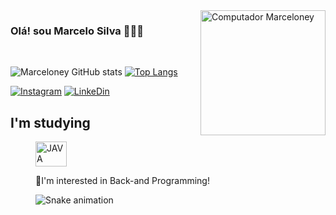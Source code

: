 


<img src="https://raw.githubusercontent.com/MicaelliMedeiros/micaellimedeiros/master/image/computer-illustration.png" min-width="200px" max-width="200px" width="200px" align="right" alt="Computador Marceloney">



### Olá! sou Marcelo Silva 👨🏻‍💻
</div><br/>



![Marceloney GitHub stats](https://github-readme-stats.vercel.app/api?username=Marceloney&show_icons=true&theme=)
[![Top Langs](https://github-readme-stats.vercel.app/api/top-langs/?username=Marceloney&hide_progress=true)](https://github.com/Marceloney/github-readme-stats)


[![Instagram](https://img.shields.io/badge/Instagram-E4405F?style=for-the-badge&logo=instagram&logoColor=white)](https://www.instagram.com/marceloneyy/)
[![LinkeDin](https://img.shields.io/badge/LinkedIn-0077B5?style=for-the-badge&logo=linkedin&logoColor=white)](https://www.linkedin.com/in/marcelo-silva-40b39422b/)



##  I'm studying


<dir style="display: incline_block"><br\>
<img align="center" alt="JAVA" height="40" width="50" src="https://cdn.jsdelivr.net/gh/devicons/devicon/icons/java/java-original.svg">
  </div><br/>
  
👀I'm interested in Back-and Programming!
  

 
![Snake animation](https://github.com/Lynikerrr/Lynikerrr/blob/output/github-contribution-grid-snake.svg)

</div>
  
 
  
  
  
